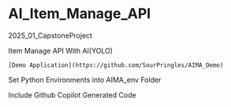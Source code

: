# AI_Item_Manage_API
2025_01_CapstoneProject

Item Manage API With AI(YOLO)
    
    [Demo Application](https://github.com/SourPringles/AIMA_Demo)


Set Python Environments into AIMA_env Folder 



Include Github Copilot Generated Code

